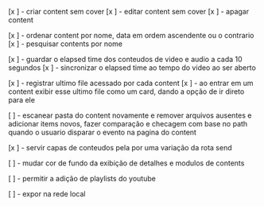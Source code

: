 [x ] - criar content sem cover
[x ] - editar content sem cover
[x ] - apagar content

[x ] - ordenar content por nome, data em ordem ascendente ou o contrario
[x ] - pesquisar contents por nome

[x ] - guardar o elapsed time dos conteudos de video e audio a cada 10 segundos
[x ] - sincronizar o elapsed time ao tempo do video ao ser aberto

[x ] - registrar ultimo file acessado por cada content
[x ] - ao entrar em um content exibir esse ultimo file como um card, dando a opção de ir direto para ele

[ ] - escanear pasta do content novamente e remover arquivos ausentes e adicionar items novos, fazer comparação e checagem com base no path quando o usuario disparar o evento na pagina do content

[x ] - servir capas de conteudos pela por uma variação da rota send

[ ] - mudar cor de fundo da exibição de detalhes e modulos de contents

[ ] - permitir a adição de playlists do youtube

[ ] - expor na rede local
